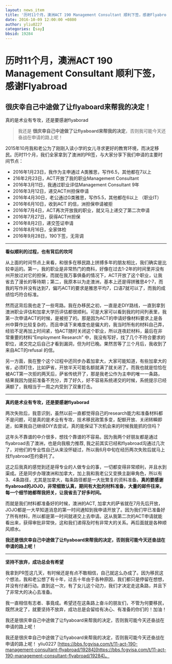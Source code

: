 ```yaml
---
layout: news_item
title: '历时11个月，澳洲ACT 190 Management Consultant 顺利下签，感谢Flyabroad'
date: 2016-10-09 12:00:00 +0800
author: yliu0227
categories: [say]
bbsid: 19284
---
```


# 历时11个月，澳洲ACT 190 Management Consultant 顺利下签，感谢Flyabroad

## 很庆幸自己中途做了让flyaboard来帮我的决定！

真的是术业有专攻，还是要感谢flyaborad

> 我还是 **很庆幸自己中途做了让flyaboard来帮我的决定**，否则我可能今天还奋战在申请的路上呢！

2015年10月我和老公为了刚刚入读小学的女儿寻求更好的教育环境，而决定移民。历时11个月，我们全家拿到了澳洲的PR签，与大家分享下我们申请的主要时间节点：

- 2016年1月23日，我作为主申通过 A类雅思，写作6.5，其他都在7以上
- 216年2月23日，ACT开放了我的职业Management Consultant 
- 2016年3月11日，我通过职业评估Management Consultant 9年 
- 2016年3月12日，递交ACT州担保申请
- 2016年4月30日，老公通过G类雅思，写作5.5，其他都在6以上 （职业IT）
- 2016年6月10日，收到ACT 的信，洲担保申请被拒
- 2016年7月4日，ACT再次开放我的职业，就又马上递交了第二次申请 
- 2016年7月27日，获得ACT州担保
- 2016年8月2日，递交签证申请
- 2016年8月16日，全家体检
- 2016年9月28日，190下签，无背调

----

**看似顺利的过程，也有背后的坎坷**

从上面的时间节点上来看，和很多在移民路上拼搏多年的朋友相比，我们确实是比较幸运的。第一，我的职业是非常热门的商科，好像在过去1-2年的时间里并没有州开放过对它的担保，而就在我万事俱备的情况下，ACT开放了这个职业，让我省去了漫长的等待期；第二，我原本以为走澳洲，基本上还是得拼雅思4个7，而我的写作并没有达到7，偏巧ACT的要求是雅思平均7，口语7就可以了，而我的成绩恰巧符合标准。

然而这背后我也走了一些弯路。我在办移民之初，一直是走DIY路线，一直到拿到澳洲职业评估和加拿大学历评估都很顺利。可是大家可以看到我的时间列表里，我第一次申请ACT的时候，是被拒了的。那是因为ACT的申请好像材料要求上是各州中算作比较复杂的，而且申请下来难度也是偏大的，我当时所有的材料自己弄，经验不足再加上时间紧，怕ACT随时关闭这个职业，所以连夜赶材料，最后在非常重要的材料“Employment Research” 中，我没有写好，找了几个不符合要求的职位，递交完之后自己才看到漏洞，但为时已晚。果然苦等了三个月后，我收到了来自ACT的refusal 的信。

另一方面，我在整个这个过程中还同步办着加拿大，大家可能知道，有些加拿大的省，必须盯住，比如萨省，开放半天可能名额就满了就关闭了。而我也就是恰恰在被ACT第一次拒的两天后，萨省传统开了，那是我老公作为主申的唯一一条路，结果我因为提前准备不充分，弄了好久，好不容易系统递交的时候，系统提示已经满额了，我相当于一周之内受到了双重打击。


------

**真的是术业有专攻，还是要感谢flyaborad**

两次失败后，我意识到，虽然以前一直都觉得自己的research能力和准备材料都不是问题，可是真的是术业有专攻，技术移民政策多变，配额开放、关闭转瞬即逝，如果我自己继续DIY去尝试，真的能保证下次机会来的时候我能抓的住吗？

这年头不靠谱的中介很多，想找个靠谱的不容易。因为我两个好朋友都是通过flyabroad去了澳洲，也是向我极力推荐, 我之前其实已经和flyabroad沟通过几次了，对他们的专业性自己从来没怀疑过，所以我6月中旬在经历两次失败后就马上找flyabroad签约委托了。

这之后我真的感觉到还是得专业的人做专业的事，一切都变得非常顺利，并且水到渠成。还是同步办理澳洲和加拿大，加上我和我老公又变换主副审角色，所以有3、4条路径，尤其是加拿大，每条路径都是一大批繁复的资料准备。**真的要感谢flyabroad的JOJO，非常细致认真，期间有大批的材料准备，大量的邮件往来，每一个细节她都帮我把关，让我省去了好多时间。**

而就是我们材料都准备好的时候，澳洲的ACT, 加拿大的萨省就在7月先后开放，JOJO都是一大早知道消息的第一时间通知到我申请开放了。因为我们早已准备好了所有材料，所以都是第一时间就递交上去申请。这从我第二次的ACT申请就能看出来，获得审批非常快，这和我们递得及时有非常大的关系。再后面就是各种顺风顺水。

**我还是很庆幸自己中途做了让flyaboard来帮我的决定，否则我可能今天还奋战在申请的路上呢！**


------

**坚持不放弃，成功总会有希望**

我拿到PR签这几天，有时候还是有点不敢相信，自己就这么办成了。因为移民这个想法，我和老公想了有十年，过去十年由于各种原因，我们都只是停留在想想，并没有付诸行动。直到这一次，有了女儿这个动力，我们才决定走这条路，并且下了非常大的决心去准备。

我一直相信有志者、事竟成。希望还在这条路上奋斗的朋友们，不管为何要移民，既然决定了，就要坚持不放弃，成功总是会留给有决心、有准备的你们的！加油！

我还是很庆幸自己中途做了让flyaboard来帮我的决定，否则我可能今天还奋战在申请的路上呢！

我还是很庆幸自己中途做了让flyaboard来帮我的决定，否则我可能今天还奋战在申请的路上呢！ yliu0227 [https://bbs.fcgvisa.com/t/11-act-190-management-consultant-flyabroad/19284](https://bbs.fcgvisa.com/t/11-act-190-management-consultant-flyabroad/19284)。